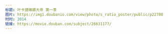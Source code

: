 ```yaml
---
标题: 叶卡捷琳娜大帝 第一季
图片: https://img1.doubanio.com/view/photo/s_ratio_poster/public/p2270817440.jpg
时时: 2014
链接: https://movie.douban.com/subject/26631177/
---
```

